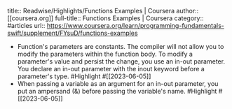 title:: Readwise/Highlights/Functions Examples | Coursera
author:: [[coursera.org]]
full-title:: Functions Examples | Coursera
category:: #articles
url:: https://www.coursera.org/learn/programming-fundamentals-swift/supplement/FYsuD/functions-examples

- Function's parameters are constants. The compiler will not allow you to modify the parameters within the function body. To modify a parameter's value and persist the change, you use an in-out parameter. You declare an in-out parameter with the inout keyword before a parameter's type. #Highlight #[[2023-06-05]]
- When passing a variable as an argument for an in-out parameter, you put an ampersand (&) before passing the variable's name. #Highlight #[[2023-06-05]]